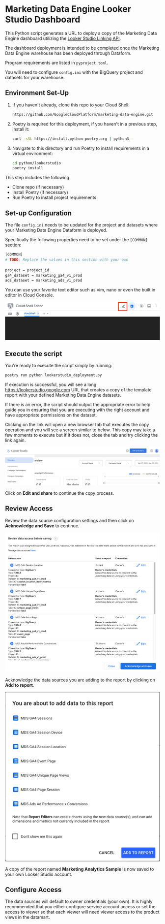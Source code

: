 # Marketing Data Engine Looker Studio Dashboard

This Python script generates a URL to deploy a copy of the Marketing Data Engine dashboard utilizing the [Looker Studio Linking API](https://developers.google.com/looker-studio/integrate/linking-api).

The dashboard deployment is intended to be completed once the Marketing Data Engine warehouse has been deployed through Dataform.

Program requirements are listed in `pyproject.toml`.

You will need to configure `config.ini` with the BigQuery project and datasets for your warehouse.


## Environment Set-Up

1. If you haven't already, clone this repo to your Cloud Shell:
    ```bash
    https://github.com/GoogleCloudPlatform/marketing-data-engine.git
    ```

1. Poetry is required for this deployment, if you haven't in a previous step, install it:
    ```bash
    curl -sSL https://install.python-poetry.org | python3 -
    ```

1. Navigate to this directory and run Poetry to install requirements in a virtual environment:
    ```bash
    cd python/lookerstudio
    poetry install
    ```

This step includes the following:
- Clone repo (if necessary)
- Install Poetry (if necessary)
- Run Poetry to install project requirements

## Set-up Configuration

The file `config.ini` needs to be updated for the project and datasets where your Marketing Data Engine Dataform is deployed.

Specifically the following properties need to be set under the `[COMMON]` section:

```bash
[COMMON]
# TODO: Replace the values in this section with your own

project = project_id
ga4_dataset = marketing_ga4_v1_prod
ads_dataset = marketing_ads_v1_prod
```

You can use your favorite text editor such as vim, nano or even the built in editor in Cloud Console.

![Editor](images/editor.png)

## Execute the script

You're ready to execute the script simply by running:

```bash
poetry run python lookerstudio_deployment.py
```

If execution is successful, you will see a long https://lookerstudio.google.com URL that creates a copy of the template report with your defined Marketing Data Engine datasets.

If there is an error, the script should output the appropriate error to help guide you in ensuring that you are executing with the right account and have appropriate permissions on the dataset.

Clicking on the link will open a new browser tab that executes the copy operation and you will see a screen similar to below. This copy may take a few moments to execute but if it does not, close the tab and try clicking the link again.

![Opening Screen](images/opening.png)

Click on **Edit and share** to continue the copy process.

## Review Access

Review the data source configuration settings and then click on **Acknowledge and Save** to continue.

![Review Access](images/review_access.png)

Acknowledge the data sources you are adding to the report by clicking on **Add to report**.

![Add to Report](images/add_to_report.png)

A copy of the report named **Marketing Analytics Sample** is now saved to your own Looker Studio account.

## Configure Access

The data sources will default to owner credentials (your own). It is highly recommended that you either configure service account access or set the access to viewer so that each viewer will need viewer access to the product views in the datamart.
